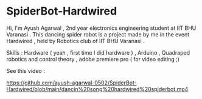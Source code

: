 # SpiderBot-Hardwired

Hi, I'm Ayush Agarwal , 2nd year electronics engineering student at IIT BHU Varanasi . This dancing spider robot is a project made by me in the event Hardwired , held by Robotics club of IIT BHU Varanasi . 

Skills : Hardware ( yeah , first time I did hardware ) , Arduino , Quadraped robotics and control theory , adobe premiere pro ( for video editing ;) 

See this video :

https://github.com/ayush-agarwal-0502/SpiderBot-Hardwired/blob/main/dancin%20song%20hardwired%20spiderbot.mp4
